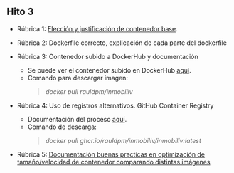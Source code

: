 ## Hito 3

- Rúbrica 1: [Elección y justificación de contenedor base](../contenedorBase.md#id1).
  
- Rúbrica 2: Dockerfile correcto, explicación de cada parte del dockerfile
  
- Rúbrica 3: Contenedor subido a DockerHub y documentación
  - Se puede ver el contenedor subido en DockerHub [aquí](https://hub.docker.com/r/rauldpm/inmobiliv).
  - Comando para descargar imagen: 
    > *docker pull rauldpm/inmobiliv*
  
- Rúbrica 4: Uso de registros alternativos. GitHub Container Registry
  - Documentación del proceso [aquí](../github_registry.md).
  - Comando de descarga: 
    > *docker pull ghcr.io/rauldpm/inmobiliv/inmobiliv:latest*
  
- Rúbrica 5: [Documentación buenas practicas en optimización de tamaño/velocidad de contenedor comparando distintas imágenes](../contenedorBase.md#id2)